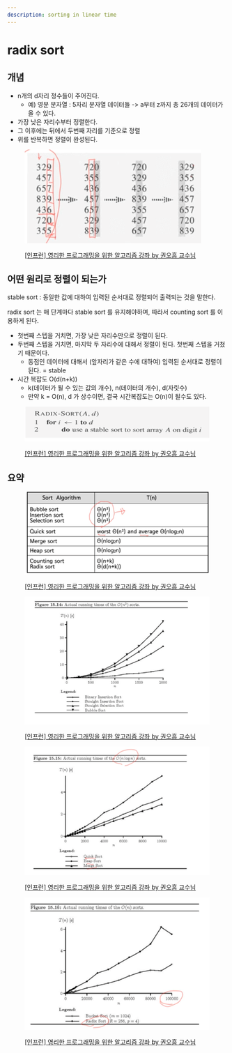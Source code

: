 ```yaml
---
description: sorting in linear time
---
```


# radix sort

## 개념&#x20;

* n개의 d자리 정수들이 주어진다.
  * 예) 영문 문자열 : 5자리 문자열 데이터들 -> a부터 z까지 총 26개의 데이터가 올 수 있다. &#x20;
* 가장 낮은 자리수부터 정렬한다.&#x20;
* 그 이후에는 뒤에서 두번째 자리를 기준으로 정렬&#x20;
* 위를 반복하면 정렬이 완성된다.  &#x20;

<figure><img src="../../../.gitbook/assets/image (19).png" alt=""><figcaption><p><a href="https://www.inflearn.com/course/%EC%95%8C%EA%B3%A0%EB%A6%AC%EC%A6%98-%EA%B0%95%EC%A2%8C">[인프런] 영리한 프로그래밍을 위한 알고리즘 강좌 by 권오흠 교수님</a></p></figcaption></figure>

## 어떤 원리로 정렬이 되는가&#x20;

stable sort : 동일한 값에 대하여 입력된 순서대로 정렬되어 출력되는 것을 말한다. &#x20;

radix sort 는 매 단계마다 stable sort 를 유지해야하며, 따라서 counting sort 를 이용하게 된다.&#x20;

* 첫번째 스텝을 거치면, 가장 낮은 자리수만으로 정렬이 된다.&#x20;
* 두번째 스텝을 거치면, 마지막 두 자리수에 대해서 정렬이 된다. 첫번째 스텝을 거쳤기 때문이다.&#x20;
  * 동점인 데이터에 대해서 (앞자리가 같은 수에 대하여) 입력된 순서대로 정렬이 된다. = stable&#x20;
* 시간 복잡도 O(d(n+k))
  * k(데이터가 될 수 있는 값의 개수), n(데이터의 개수), d(자릿수)
  * 만약 k = O(n), d 가 상수이면, 결국 시간복잡도는 O(n)이 될수도 있다. &#x20;

<figure><img src="../../../.gitbook/assets/image (35).png" alt=""><figcaption><p><a href="https://www.inflearn.com/course/%EC%95%8C%EA%B3%A0%EB%A6%AC%EC%A6%98-%EA%B0%95%EC%A2%8C">[인프런] 영리한 프로그래밍을 위한 알고리즘 강좌 by 권오흠 교수님</a></p></figcaption></figure>



## 요약&#x20;

<figure><img src="../../../.gitbook/assets/image (20) (3).png" alt=""><figcaption><p><a href="https://www.inflearn.com/course/%EC%95%8C%EA%B3%A0%EB%A6%AC%EC%A6%98-%EA%B0%95%EC%A2%8C">[인프런] 영리한 프로그래밍을 위한 알고리즘 강좌 by 권오흠 교수님</a></p></figcaption></figure>

<figure><img src="../../../.gitbook/assets/image (37).png" alt=""><figcaption><p><a href="https://www.inflearn.com/course/%EC%95%8C%EA%B3%A0%EB%A6%AC%EC%A6%98-%EA%B0%95%EC%A2%8C">[인프런] 영리한 프로그래밍을 위한 알고리즘 강좌 by 권오흠 교수님</a></p></figcaption></figure>

<figure><img src="../../../.gitbook/assets/image (5) (2) (2).png" alt=""><figcaption><p><a href="https://www.inflearn.com/course/%EC%95%8C%EA%B3%A0%EB%A6%AC%EC%A6%98-%EA%B0%95%EC%A2%8C">[인프런] 영리한 프로그래밍을 위한 알고리즘 강좌 by 권오흠 교수님</a></p></figcaption></figure>

<figure><img src="../../../.gitbook/assets/image (33).png" alt=""><figcaption><p><a href="https://www.inflearn.com/course/%EC%95%8C%EA%B3%A0%EB%A6%AC%EC%A6%98-%EA%B0%95%EC%A2%8C">[인프런] 영리한 프로그래밍을 위한 알고리즘 강좌 by 권오흠 교수님</a></p></figcaption></figure>
